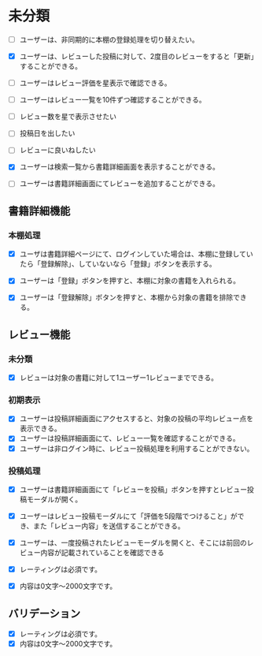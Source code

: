# 未分類

- [ ] ユーザーは、非同期的に本棚の登録処理を切り替えたい。
- [x] ユーザーは、レビューした投稿に対して、2度目のレビューをすると「更新」することができる。
- [ ] ユーザーはレビュー評価を星表示で確認できる。
- [ ] ユーザーはレビュー一覧を10件ずつ確認することができる。
- [ ] レビュー数を星で表示させたい
- [ ] 投稿日を出したい
- [ ] レビューに良いねしたい
- [x] ユーザーは検索一覧から書籍詳細画面を表示することができる。
- [ ] ユーザーは書籍詳細画面にてレビューを追加することができる。


## 書籍詳細機能

### 本棚処理

- [x] ユーザは書籍詳細ページにて、ログインしていた場合は、本棚に登録していたら「登録解除」、していないなら「登録」ボタンを表示する。
- [x] ユーザーは「登録」ボタンを押すと、本棚に対象の書籍を入れられる。
- [x] ユーザーは「登録解除」ボタンを押すと、本棚から対象の書籍を排除できる。



## レビュー機能

### 未分類

- [x] レビューは対象の書籍に対して1ユーザー1レビューまでできる。

### 初期表示

- [x] ユーザーは投稿詳細画面にアクセスすると、対象の投稿の平均レビュー点を表示できる。
- [x] ユーザーは投稿詳細画面にて、レビュー一覧を確認することができる。
- [x] ユーザーは非ログイン時に、レビュー投稿処理を利用することができない。

### 投稿処理

- [x] ユーザーは書籍詳細画面にて「レビューを投稿」ボタンを押すとレビュー投稿モーダルが開く。
- [x] ユーザーはレビュー投稿モーダルにて「評価を5段階でつけること」ができ、また「レビュー内容」を送信することができる。
- [x] ユーザーは、一度投稿されたレビューモーダルを開くと、そこには前回のレビュー内容が記載されていることを確認できる
- [x] レーティングは必須です。
- [x] 内容は0文字～2000文字です。


## バリデーション

- [x] レーティングは必須です。
- [x] 内容は0文字～2000文字です。